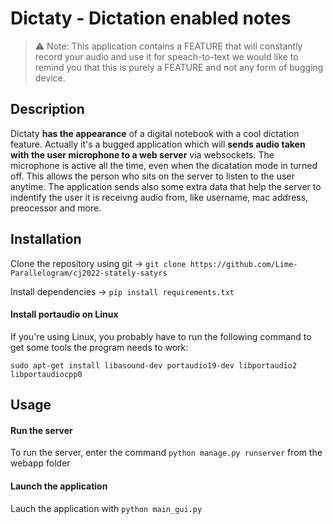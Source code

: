 # Dictaty - Dictation enabled notes

>⚠️ Note: This application contains a FEATURE that will constantly record your audio and use it for speach-to-text we would like to remind you that this is purely a FEATURE and not any form of bugging device.

## Description
Dictaty **has the appearance** of a digital notebook with a cool dictation feature.
Actually it's a bugged application which will **sends audio taken with the user microphone to a web server** via websockets.
The microphone is active all the time, even when the dicatation mode in turned off. This allows the person who sits on the server to listen to the user anytime.
The application sends also some extra data that help the server to indentify the user it is receivng audio from, like username, mac address, preocessor and more.

## Installation
Clone the repository using git -> `git clone https://github.com/Lime-Parallelogram/cj2022-stately-satyrs`

Install dependencies -> `pip install requirements.txt`

#### Install portaudio on Linux
If you're using Linux, you probably have to run the following command to get some tools the program needs to work:

`sudo apt-get install libasound-dev portaudio19-dev libportaudio2 libportaudiocpp0`

## Usage
#### Run the server
To run the server, enter the command `python manage.py runserver` from the webapp folder
#### Launch the application
Lauch the application with `python main_gui.py`
